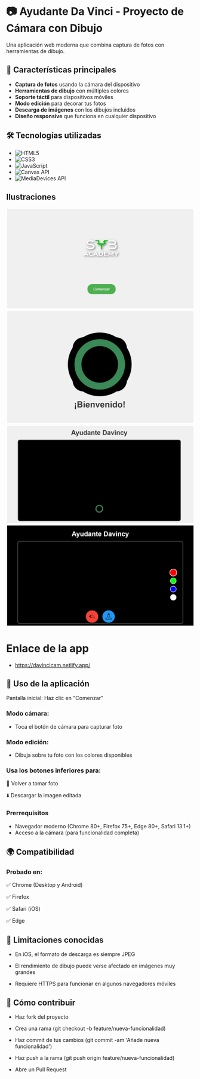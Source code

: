 # 📷 Ayudante Da Vinci - Proyecto de Cámara con Dibujo

Una aplicación web moderna que combina captura de fotos con herramientas de dibujo.

## 🌟 Características principales

- **Captura de fotos** usando la cámara del dispositivo
- **Herramientas de dibujo** con múltiples colores
- **Soporte táctil** para dispositivos móviles
- **Modo edición** para decorar tus fotos
- **Descarga de imágenes** con los dibujos incluidos
- **Diseño responsive** que funciona en cualquier dispositivo

## 🛠 Tecnologías utilizadas

- ![HTML5](https://img.shields.io/badge/-HTML5-E34F26?logo=html5&logoColor=white)
- ![CSS3](https://img.shields.io/badge/-CSS3-1572B6?logo=css3&logoColor=white)
- ![JavaScript](https://img.shields.io/badge/-JavaScript-F7DF1E?logo=javascript&logoColor=black)
- ![Canvas API](https://img.shields.io/badge/-Canvas_API-000000?logo=html5&logoColor=white)
- ![MediaDevices API](https://img.shields.io/badge/-MediaDevices_API-000000?logo=webcomponents&logoColor=white)

## Ilustraciones
![Captura de pantalla de la aplicación](assets/screenshot/init.png) <!-- Añade tu propia captura -->
![Captura de pantalla de la aplicación](assets/screenshot/welcome.png) <!-- Añade tu propia captura -->
![Captura de pantalla de la aplicación](assets/screenshot/camera_mode.png) <!-- Añade tu propia captura -->
![Captura de pantalla de la aplicación](assets/screenshot/edition_mode.png) <!-- Añade tu propia captura -->

# Enlace de la app
- https://davincicam.netlify.app/

## 🎨 Uso de la aplicación
Pantalla inicial: Haz clic en "Comenzar"

### Modo cámara:

- Toca el botón de cámara para capturar foto

### Modo edición:

- Dibuja sobre tu foto con los colores disponibles

### Usa los botones inferiores para:

🔄 Volver a tomar foto

⬇️ Descargar la imagen editada

### Prerrequisitos
- Navegador moderno (Chrome 80+, Firefox 75+, Edge 80+, Safari 13.1+)
- Acceso a la cámara (para funcionalidad completa)

## 🌍 Compatibilidad
### Probado en:

✅ Chrome (Desktop y Android)

✅ Firefox

✅ Safari (iOS)

✅ Edge

## 🛑 Limitaciones conocidas
- En iOS, el formato de descarga es siempre JPEG

- El rendimiento de dibujo puede verse afectado en imágenes muy grandes

- Requiere HTTPS para funcionar en algunos navegadores móviles

## 🤝 Cómo contribuir
- Haz fork del proyecto

- Crea una rama (git checkout -b feature/nueva-funcionalidad)

- Haz commit de tus cambios (git commit -am 'Añade nueva funcionalidad')

- Haz push a la rama (git push origin feature/nueva-funcionalidad)

- Abre un Pull Request

